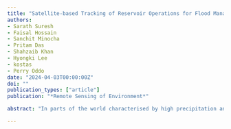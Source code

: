 ```yaml
---
title: "Satellite-based Tracking of Reservoir Operations for Flood Management during the 2018 Extreme Weather Event in Kerala, India"
authors:
- Sarath Suresh
- Faisal Hossain
- Sanchit Minocha
- Pritam Das
- Shahzaib Khan
- Hyongki Lee
- kostas
- Perry Oddo
date: "2024-04-03T00:00:00Z"
doi: ""
publication_types: ["article"]
publication: "*Remote Sensing of Environment*"

abstract: "In parts of the world characterised by high precipitation and steep topography, hydroelectric dams often play the dual role of power generation and flood control. Improper and uncoordinated management of such dams during extreme and unexpected precipitation events can have disastrous consequences. As such, there exists a growing need for a reliable, transparent, and publicly available reservoir assessment and information system that can help water managers better prepare for such natural events. A fully satellite sensor-based framework offers a potentially viable approach towards this goal. The Reservoir Assessment Tool (RAT 3.0), which utilises high frequency remote sensing-based surface area and reservoir storage estimation alongside hydrological modelled inflow is tested and analysed for the 2018 Kerala floods in India. The effectiveness of RAT 3.0 was gauged by considering how well a fully satellite sensor-based framework was able to capture the rapidly evolving dynamics of the flood and reservoir state. Application of RAT 3.0 in monitoring the state of 19 reservoirs in Kerala during the flood event showed very promising results. In general, RAT 3.0 was found to be able to capture the temporal trend of the reservoir storage and pinpoint the sudden shift in filling or release decisions made by the dam operator with good accuracy. This translated to reliable updating of downstream flood risk in near real-time for improving flood preparedness, even though the absolute magnitudes were sometimes found to be in need of bias correction. A customised form of RAT 3.0 tailored for hydropower dams operating during high precipitation events in mountainous regions is proposed as an outcome of this study."

---
```

